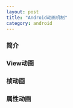 ```yaml
---
layout: post
title: "Android动画机制"
category: android
---
```


### 简介

### View动画 

### 桢动画

### 属性动画
